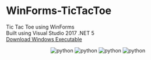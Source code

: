 # WinForms-TicTacToe
Tic Tac Toe using WinForms<br>
Built using Visual Studio 2017 .NET 5<br>
[Download Windows Executable](https://github.com/sourabhkv/WinForms-TicTacToe/blob/main/bin/Debug/Tictactoe.exe)<br>

<p align="center">
<img alt="python" src="https://user-images.githubusercontent.com/55890376/217774710-b4826d10-f427-4185-9b73-9c0e3e228ccf.png" >
<img alt="python" src="https://user-images.githubusercontent.com/55890376/217773941-e345e8a1-2d5a-4971-a7e4-29a14b517663.png" >
<img alt="python" src="https://user-images.githubusercontent.com/55890376/217775199-575ff0d4-537c-4e3a-b4cf-2e0efd1571a2.png" >
<img alt="python" src="https://user-images.githubusercontent.com/55890376/217775460-04ef3227-2981-474c-b9c4-7907302e5db5.png" >

</p>
